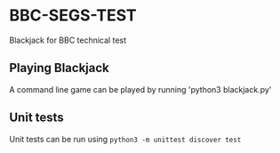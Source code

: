 # BBC-SEGS-TEST
Blackjack for BBC technical test

## Playing Blackjack
A command line game can be played by running 'python3 blackjack.py'

## Unit tests
Unit tests can be run using `python3 -m unittest discover test`
